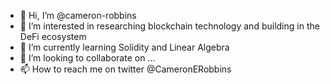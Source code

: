 - 👋 Hi, I’m @cameron-robbins
- 👀 I’m interested in researching blockchain technology and building in the DeFi ecosystem
- 🌱 I’m currently learning Solidity and Linear Algebra
- 💞️ I’m looking to collaborate on ...
- 📫 How to reach me on twitter @CameronERobbins

<!---
cameron-robbins/cameron-robbins is a ✨ special ✨ repository because its `README.md` (this file) appears on your GitHub profile.
You can click the Preview link to take a look at your changes.
--->
